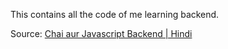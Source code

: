 This contains all the code of me learning backend.

Source: <a href="https://youtube.com/playlist?list=PLu71SKxNbfoBGh_8p_NS-ZAh6v7HhYqHW&si=rODLoDCfs7lmPBxU#" target="_blank">Chai aur Javascript Backend | Hindi</a>